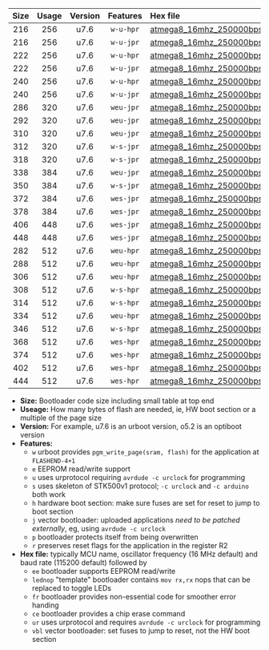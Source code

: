 |Size|Usage|Version|Features|Hex file|
|:-:|:-:|:-:|:-:|:--|
|216|256|u7.6|`w-u-hpr`|[atmega8_16mhz_250000bps_ur.hex](https://raw.githubusercontent.com/stefanrueger/urboot/main//atmega8_16mhz_250000bps_ur.hex)|
|216|256|u7.6|`w-u-jpr`|[atmega8_16mhz_250000bps_ur_vbl.hex](https://raw.githubusercontent.com/stefanrueger/urboot/main//atmega8_16mhz_250000bps_ur_vbl.hex)|
|222|256|u7.6|`w-u-hpr`|[atmega8_16mhz_250000bps_lednop_ur.hex](https://raw.githubusercontent.com/stefanrueger/urboot/main//atmega8_16mhz_250000bps_lednop_ur.hex)|
|222|256|u7.6|`w-u-jpr`|[atmega8_16mhz_250000bps_lednop_ur_vbl.hex](https://raw.githubusercontent.com/stefanrueger/urboot/main//atmega8_16mhz_250000bps_lednop_ur_vbl.hex)|
|240|256|u7.6|`w-u-hpr`|[atmega8_16mhz_250000bps_lednop_fr_ur.hex](https://raw.githubusercontent.com/stefanrueger/urboot/main//atmega8_16mhz_250000bps_lednop_fr_ur.hex)|
|240|256|u7.6|`w-u-jpr`|[atmega8_16mhz_250000bps_lednop_fr_ur_vbl.hex](https://raw.githubusercontent.com/stefanrueger/urboot/main//atmega8_16mhz_250000bps_lednop_fr_ur_vbl.hex)|
|286|320|u7.6|`weu-jpr`|[atmega8_16mhz_250000bps_ee_ur_vbl.hex](https://raw.githubusercontent.com/stefanrueger/urboot/main//atmega8_16mhz_250000bps_ee_ur_vbl.hex)|
|292|320|u7.6|`weu-jpr`|[atmega8_16mhz_250000bps_ee_lednop_ur_vbl.hex](https://raw.githubusercontent.com/stefanrueger/urboot/main//atmega8_16mhz_250000bps_ee_lednop_ur_vbl.hex)|
|310|320|u7.6|`weu-jpr`|[atmega8_16mhz_250000bps_ee_lednop_fr_ur_vbl.hex](https://raw.githubusercontent.com/stefanrueger/urboot/main//atmega8_16mhz_250000bps_ee_lednop_fr_ur_vbl.hex)|
|312|320|u7.6|`w-s-jpr`|[atmega8_16mhz_250000bps_vbl.hex](https://raw.githubusercontent.com/stefanrueger/urboot/main//atmega8_16mhz_250000bps_vbl.hex)|
|318|320|u7.6|`w-s-jpr`|[atmega8_16mhz_250000bps_lednop_vbl.hex](https://raw.githubusercontent.com/stefanrueger/urboot/main//atmega8_16mhz_250000bps_lednop_vbl.hex)|
|338|384|u7.6|`weu-jpr`|[atmega8_16mhz_250000bps_ee_lednop_fr_ce_ur_vbl.hex](https://raw.githubusercontent.com/stefanrueger/urboot/main//atmega8_16mhz_250000bps_ee_lednop_fr_ce_ur_vbl.hex)|
|350|384|u7.6|`w-s-jpr`|[atmega8_16mhz_250000bps_lednop_fr_vbl.hex](https://raw.githubusercontent.com/stefanrueger/urboot/main//atmega8_16mhz_250000bps_lednop_fr_vbl.hex)|
|372|384|u7.6|`wes-jpr`|[atmega8_16mhz_250000bps_ee_vbl.hex](https://raw.githubusercontent.com/stefanrueger/urboot/main//atmega8_16mhz_250000bps_ee_vbl.hex)|
|378|384|u7.6|`wes-jpr`|[atmega8_16mhz_250000bps_ee_lednop_vbl.hex](https://raw.githubusercontent.com/stefanrueger/urboot/main//atmega8_16mhz_250000bps_ee_lednop_vbl.hex)|
|406|448|u7.6|`wes-jpr`|[atmega8_16mhz_250000bps_ee_lednop_fr_vbl.hex](https://raw.githubusercontent.com/stefanrueger/urboot/main//atmega8_16mhz_250000bps_ee_lednop_fr_vbl.hex)|
|448|448|u7.6|`wes-jpr`|[atmega8_16mhz_250000bps_ee_lednop_fr_ce_vbl.hex](https://raw.githubusercontent.com/stefanrueger/urboot/main//atmega8_16mhz_250000bps_ee_lednop_fr_ce_vbl.hex)|
|282|512|u7.6|`weu-hpr`|[atmega8_16mhz_250000bps_ee_ur.hex](https://raw.githubusercontent.com/stefanrueger/urboot/main//atmega8_16mhz_250000bps_ee_ur.hex)|
|288|512|u7.6|`weu-hpr`|[atmega8_16mhz_250000bps_ee_lednop_ur.hex](https://raw.githubusercontent.com/stefanrueger/urboot/main//atmega8_16mhz_250000bps_ee_lednop_ur.hex)|
|306|512|u7.6|`weu-hpr`|[atmega8_16mhz_250000bps_ee_lednop_fr_ur.hex](https://raw.githubusercontent.com/stefanrueger/urboot/main//atmega8_16mhz_250000bps_ee_lednop_fr_ur.hex)|
|308|512|u7.6|`w-s-hpr`|[atmega8_16mhz_250000bps.hex](https://raw.githubusercontent.com/stefanrueger/urboot/main//atmega8_16mhz_250000bps.hex)|
|314|512|u7.6|`w-s-hpr`|[atmega8_16mhz_250000bps_lednop.hex](https://raw.githubusercontent.com/stefanrueger/urboot/main//atmega8_16mhz_250000bps_lednop.hex)|
|334|512|u7.6|`weu-hpr`|[atmega8_16mhz_250000bps_ee_lednop_fr_ce_ur.hex](https://raw.githubusercontent.com/stefanrueger/urboot/main//atmega8_16mhz_250000bps_ee_lednop_fr_ce_ur.hex)|
|346|512|u7.6|`w-s-hpr`|[atmega8_16mhz_250000bps_lednop_fr.hex](https://raw.githubusercontent.com/stefanrueger/urboot/main//atmega8_16mhz_250000bps_lednop_fr.hex)|
|368|512|u7.6|`wes-hpr`|[atmega8_16mhz_250000bps_ee.hex](https://raw.githubusercontent.com/stefanrueger/urboot/main//atmega8_16mhz_250000bps_ee.hex)|
|374|512|u7.6|`wes-hpr`|[atmega8_16mhz_250000bps_ee_lednop.hex](https://raw.githubusercontent.com/stefanrueger/urboot/main//atmega8_16mhz_250000bps_ee_lednop.hex)|
|402|512|u7.6|`wes-hpr`|[atmega8_16mhz_250000bps_ee_lednop_fr.hex](https://raw.githubusercontent.com/stefanrueger/urboot/main//atmega8_16mhz_250000bps_ee_lednop_fr.hex)|
|444|512|u7.6|`wes-hpr`|[atmega8_16mhz_250000bps_ee_lednop_fr_ce.hex](https://raw.githubusercontent.com/stefanrueger/urboot/main//atmega8_16mhz_250000bps_ee_lednop_fr_ce.hex)|

- **Size:** Bootloader code size including small table at top end
- **Useage:** How many bytes of flash are needed, ie, HW boot section or a multiple of the page size
- **Version:** For example, u7.6 is an urboot version, o5.2 is an optiboot version
- **Features:**
  + `w` urboot provides `pgm_write_page(sram, flash)` for the application at `FLASHEND-4+1`
  + `e` EEPROM read/write support
  + `u` uses urprotocol requiring `avrdude -c urclock` for programming
  + `s` uses skeleton of STK500v1 protocol; `-c urclock` and `-c arduino` both work
  + `h` hardware boot section: make sure fuses are set for reset to jump to boot section
  + `j` vector bootloader: uploaded applications *need to be patched externally*, eg, using `avrdude -c urclock`
  + `p` bootloader protects itself from being overwritten
  + `r` preserves reset flags for the application in the register R2
- **Hex file:** typically MCU name, oscillator frequency (16 MHz default) and baud rate (115200 default) followed by
  + `ee` bootloader supports EEPROM read/write
  + `lednop` "template" bootloader contains `mov rx,rx` nops that can be replaced to toggle LEDs
  + `fr` bootloader provides non-essential code for smoother error handing
  + `ce` bootloader provides a chip erase command
  + `ur` uses urprotocol and requires `avrdude -c urclock` for programming
  + `vbl` vector bootloader: set fuses to jump to reset, not the HW boot section
